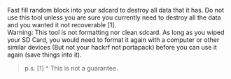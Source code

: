Fast fill random block into your sdcard to destroy all data that it has. Do not use this tool unless you are sure you currently need to destroy all the data and you wanted it not recoverable [1].  
Warning: This tool is not formatting nor clean sdcard. As long as you wiped your SD Card, you would need to format it again with a computer or other similar devices (But not your hackrf not portapack) before you can use it again (save things into it).

> p.s. [1] ^ This is not a guarantee.